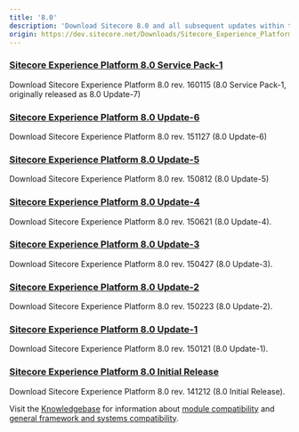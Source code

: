 ```yaml
---
title: '8.0'
description: 'Download Sitecore 8.0 and all subsequent updates within this version group.'
origin: https://dev.sitecore.net/Downloads/Sitecore_Experience_Platform/8_0.aspx
---
```


### [Sitecore Experience Platform 8.0 Service Pack-1](/downloads/Sitecore_Experience_Platform/8_0/Sitecore_Experience_Platform_80_Update7)

Download Sitecore Experience Platform 8.0 rev. 160115 (8.0 Service Pack-1, originally released as 8.0 Update-7)

### [Sitecore Experience Platform 8.0 Update-6](/downloads/Sitecore_Experience_Platform/8_0/Sitecore_Experience_Platform_80_Update6)

Download Sitecore Experience Platform 8.0 rev. 151127 (8.0 Update-6)

### [Sitecore Experience Platform 8.0 Update-5](/downloads/Sitecore_Experience_Platform/8_0/Sitecore_Experience_Platform_80_Update5)

Download Sitecore Experience Platform 8.0 rev. 150812 (8.0 Update-5)

### [Sitecore Experience Platform 8.0 Update-4](/downloads/Sitecore_Experience_Platform/8_0/Sitecore_Experience_Platform_80_Update4)

Download Sitecore Experience Platform 8.0 rev. 150621 (8.0 Update-4).

### [Sitecore Experience Platform 8.0 Update-3](/downloads/Sitecore_Experience_Platform/8_0/Sitecore_Experience_Platform_80_Update3)

Download Sitecore Experience Platform 8.0 rev. 150427 (8.0 Update-3).

### [Sitecore Experience Platform 8.0 Update-2](/downloads/Sitecore_Experience_Platform/8_0/Sitecore_Experience_Platform_8_update2)

Download Sitecore Experience Platform 8.0 rev. 150223 (8.0 Update-2).

### [Sitecore Experience Platform 8.0 Update-1](/downloads/Sitecore_Experience_Platform/8_0/Sitecore_Experience_Platform_8_update1)

Download Sitecore Experience Platform 8.0 rev. 150121 (8.0 Update-1).

### [Sitecore Experience Platform 8.0 Initial Release](/downloads/Sitecore_Experience_Platform/8_0/Sitecore_Experience_Platform_8_0)

Download Sitecore Experience Platform 8.0 rev. 141212 (8.0 Initial Release).

Visit the [Knowledgebase](http://kb.sitecore.net/) for information about [module compatibility](https://kb.sitecore.net/articles/541788) and [general framework and systems compatibility](https://kb.sitecore.net/articles/087164).
